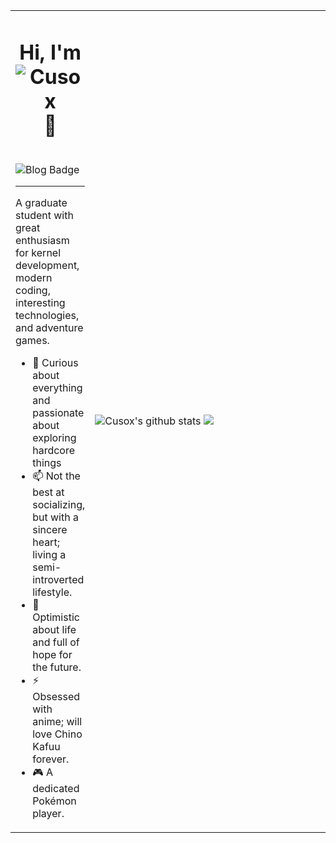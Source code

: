 <table>
  <tr>
    <td valign="center" height="500px">
      <h1 align="center">Hi, I'm <img src="https://glitch-art.vercel.app/api/simple?word=Cusox" alt="Cusox" /> 👋</h2>
      <br>
      <a target="_blank href="https://blog.cusox.net">
        <img src="https://img.shields.io/badge/博客-Blog-orange?&style=flat-square" alt="Blog Badge"/>
      </a>
      <hr>
      <p>A graduate student with great enthusiasm for kernel development, modern coding, interesting technologies, and adventure games.</p>
      <ul>
        <li>🔭 Curious about everything and passionate about exploring hardcore things</li>
        <li>📫 Not the best at socializing, but with a sincere heart; living a semi-introverted lifestyle.</li>
        <li>🌱 Optimistic about life and full of hope for the future.</li>
        <li>⚡ Obsessed with anime; will love Chino Kafuu forever.</li>
        <li>🎮 A dedicated Pokémon player.</li>
      </ul>
    </td>
    <td valign="center" width="400px">
      <img src="https://github-readme-stats.vercel.app/api?username=Cusox&show_icons=true&count_private=true&card_width=400px" alt="Cusox's github stats" />
      <img src="https://github-readme-stats.vercel.app/api/top-langs?username=Cusox&layout=compact&langs_count=8&card_width=400px" />
    </td>
  </tr>
</table>
